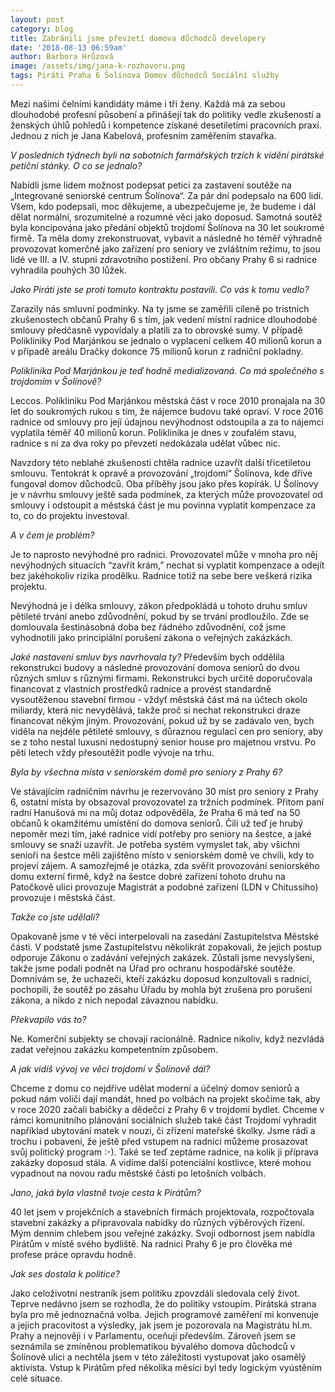 ```yaml
---
layout: post
category: blog
title: Zabránili jsme převzetí domova důchodců developery
date: '2018-08-13 06:59am'
author: Barbora Hrůzová
image: /assets/img/jana-k-rozhovoru.png
tags: Piráti Praha 6 Šolínova Domov důchodců Sociální služby
---
```

Mezi našimi čelními kandidáty máme i tři ženy. Každá má za sebou dlouhodobé profesní působení a přinášejí tak do politiky vedle zkušeností a ženských úhlů pohledů i kompetence získané desetiletími pracovních praxí. Jednou z nich je Jana Kabelová, profesním zaměřením stavařka. 

_V posledních týdnech byli na sobotních farmářských trzích k vidění pirátské petiční stánky. O co se jednalo?_

Nabídli jsme lidem možnost podepsat petici za zastavení soutěže na „Integrované seniorské centrum  Šolínova“. Za pár dní podepsalo na 600 lidí. Všem, kdo podepsali, moc děkujeme, a ubezpečujeme je, že budeme i dál dělat normální, srozumitelné a rozumné věci jako doposud. Samotná soutěž byla koncipována jako předání objektů trojdomí Šolínova na 30 let soukromé firmě. Ta měla domy zrekonstruovat, vybavit a následně ho téměř výhradně provozovat  komerčně jako zařízení pro seniory ve zvláštním režimu, to jsou lidé ve III. a IV. stupni zdravotního postižení.  Pro občany Prahy 6 si radnice vyhradila pouhých 30 lůžek.

_Jako Piráti jste se proti tomuto kontraktu postavili. Co vás k tomu vedlo?_

Zarazily nás smluvní podmínky.  Na ty jsme se zaměřili cíleně po tristních zkušenostech občanů Prahy 6 s tím, jak vedení místní radnice dlouhodobé smlouvy předčasně vypovídaly a platili za to obrovské sumy. V případě Polikliniky Pod Marjánkou se jednalo o vyplacení celkem 40 milionů korun a v případě areálu Dračky dokonce 75 milionů korun z radniční pokladny. 

_Poliklinika Pod Marjánkou je teď hodně medializovaná. Co má společného s trojdomím v Šolínově?_

Leccos. Polikliniku Pod Marjánkou městská část v roce 2010  pronajala na 30 let do soukromých rukou s tím, že nájemce budovu také opraví. V roce 2016 radnice od smlouvy pro její údajnou nevýhodnost odstoupila a za to nájemci vyplatila téměř 40 milionů korun. Poliklinika je dnes v zoufalém stavu, radnice s ní za dva roky po převzetí nedokázala udělat vůbec nic. 

Navzdory této neblahé zkušenosti chtěla radnice uzavřít další třicetiletou smlouvu. Tentokrát k opravě a provozování „trojdomí“ Šolínova, kde dříve fungoval domov důchodců. Oba příběhy jsou jako přes kopírák. U Šolínovy je v návrhu smlouvy ještě sada podmínek, za kterých může provozovatel od smlouvy i odstoupit a městská část je mu povinna vyplatit kompenzace za to, co do projektu investoval. 

_A v čem je problém?_

Je to naprosto nevýhodné pro radnici.  Provozovatel může v mnoha pro něj nevýhodných situacích “zavřít krám,” nechat si vyplatit kompenzace a odejít bez jakéhokoliv rizika prodělku. Radnice totiž na sebe bere veškerá rizika projektu.

Nevýhodná je i délka smlouvy, zákon předpokládá u tohoto druhu smluv pětileté trvání anebo zdůvodnění, pokud by se trvání prodloužilo. Zde se domlouvala šestinásobná doba bez řádného zdůvodnění, což jsme vyhodnotili jako principiální porušení zákona o veřejných zakázkách.

_Jaké nastavení smluv bys navrhovala ty?_
Především bych oddělila rekonstrukci budovy a následné provozování domova seniorů do dvou různých smluv s různými firmami. Rekonstrukci bych určitě doporučovala financovat z vlastních prostředků radnice a provést standardně vysoutěženou stavební firmou - vždyť městská část má na účtech okolo miliardy, která nic nevydělává, takže proč si nechat rekonstrukci draze financovat někým jiným. Provozování, pokud už by se zadávalo ven, bych viděla na nejdéle pětileté smlouvy, s důraznou regulací cen pro seniory, aby se z toho nestal luxusní nedostupný senior house pro majetnou vrstvu. Po pěti letech vždy přesoutěžit podle vývoje na trhu.

_Byla by všechna místa v seniorském domě pro seniory z Prahy 6?_

Ve stávajícím radničním návrhu je rezervováno 30 míst pro seniory z Prahy 6, ostatní místa by obsazoval provozovatel za tržních podmínek. Přitom paní radní Hanušová mi na můj dotaz odpověděla, že Praha 6 má teď na 50 občanů k okamžitému umístění do domova seniorů. Čili už teď je hrubý nepoměr mezi tím, jaké radnice vidí potřeby pro seniory na šestce, a jaké smlouvy se snaží uzavřít. Je potřeba systém vymyslet tak, aby všichni senioři na šestce měli zajištěno místo v seniorském domě ve chvíli, kdy to projeví zájem. A samozřejmě je otázka, zda svěřit provozování seniorského domu externí firmě, když na šestce dobré zařízení tohoto druhu na Patočkově ulici provozuje Magistrát a podobné zařízení (LDN v Chitussiho) provozuje i městská část. 

_Takže co jste udělali?_

Opakovaně jsme v té věci interpelovali na zasedání Zastupitelstva Městské části. V podstatě jsme Zastupitelstvu několikrát zopakovali, že jejich postup odporuje Zákonu o zadávání veřejných zakázek. Zůstali jsme nevyslyšeni, takže jsme podali podnět na Úřad pro ochranu hospodářské soutěže. Domnívám se, že uchazeči, kteří zakázku doposud konzultovali s radnicí, pochopili, že soutěž po zásahu Úřadu by mohla být zrušena pro porušení zákona, a nikdo z nich nepodal závaznou nabídku. 

_Překvapilo vás to?_

Ne. Komerční subjekty se chovají racionálně. Radnice nikoliv, když nezvládá zadat veřejnou zakázku kompetentním způsobem. 

_A jak vidíš vývoj ve věci trojdomí v Šolínově dál?_

Chceme z domu co nejdříve udělat moderní a účelný domov seniorů a pokud nám voliči dají mandát, hned po volbách na projekt skočíme tak, aby v roce 2020 začali babičky a dědečci z Prahy 6 v trojdomí bydlet. Chceme v rámci komunitního plánování sociálních služeb také část Trojdomí vyhradit například ubytování matek v nouzi, či zřízení mateřské školky. Jsme rádi a trochu i pobaveni, že ještě před vstupem na radnici můžeme prosazovat svůj politický program :-). Také se teď zeptáme radnice,  na kolik ji příprava zakázky doposud stála. A vidíme další potenciální kostlivce, které mohou vypadnout na novou radu městské části po letošních volbách.

_Jano, jaká byla vlastně tvoje cesta k Pirátům?_

40 let jsem v projekčních a stavebních firmách projektovala, rozpočtovala stavební zakázky a připravovala nabídky do různých výběrových řízení. Mým denním chlebem jsou veřejné zakázky. Svoji odbornost jsem nabídla Pirátům v místě svého bydliště. Na radnici Prahy 6 je pro člověka mé profese práce opravdu hodně. 

_Jak ses dostala k politice?_

Jako celoživotní nestraník jsem politiku zpovzdálí sledovala celý život. Teprve nedávno jsem se rozhodla, že do politiky vstoupím.  Pirátská strana byla pro mě jednoznačná volba. Jejich programové zaměření mi konvenuje a jejich pracovitost a výsledky, jak jsem je pozorovala na Magistrátu hl.m. Prahy a nejnověji i v Parlamentu, oceňuji především. Zároveň jsem se seznámila se zmíněnou problematikou bývalého domova důchodců v Šolínově ulici a nechtěla jsem v této záležitosti vystupovat jako osamělý aktivista. Vstup k Pirátům před několika měsíci byl tedy logickým vyústěním celé situace.
